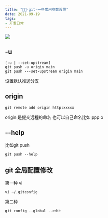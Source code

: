 ```yaml
---
title: "🎨🎨-git-一些常用参数设置"
date: 2021-09-19
tags: 
- 开发日常
---
```

![](https://upload-images.jianshu.io/upload_images/15312191-f01c769cc05d07ed.png?imageMogr2/auto-orient/strip%7CimageView2/2/w/1240)

## -u
```
[-u | --set-upstream]
git push -u origin main 
git push ---set-upstream origin main
```
设置默认推送分支

## origin
```
git remote add origin http:xxxxx
```
origin 是提交远程的命名 也可以自己命名比如 ppp o

## --help
比如git push
```
git push --help
```

## git  全局配置修改
第一种 vi
```
vi ~/.gitconfig
```
第二种

```
git config --global --edit
```
